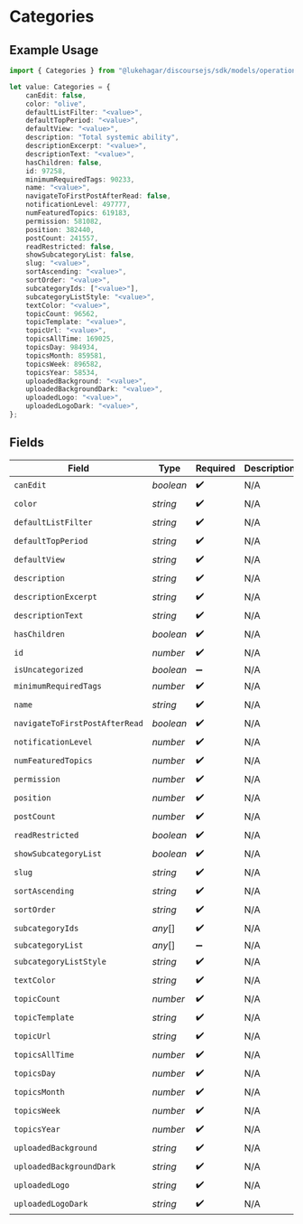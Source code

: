 # Categories

## Example Usage

```typescript
import { Categories } from "@lukehagar/discoursejs/sdk/models/operations";

let value: Categories = {
    canEdit: false,
    color: "olive",
    defaultListFilter: "<value>",
    defaultTopPeriod: "<value>",
    defaultView: "<value>",
    description: "Total systemic ability",
    descriptionExcerpt: "<value>",
    descriptionText: "<value>",
    hasChildren: false,
    id: 97258,
    minimumRequiredTags: 90233,
    name: "<value>",
    navigateToFirstPostAfterRead: false,
    notificationLevel: 497777,
    numFeaturedTopics: 619183,
    permission: 581082,
    position: 382440,
    postCount: 241557,
    readRestricted: false,
    showSubcategoryList: false,
    slug: "<value>",
    sortAscending: "<value>",
    sortOrder: "<value>",
    subcategoryIds: ["<value>"],
    subcategoryListStyle: "<value>",
    textColor: "<value>",
    topicCount: 96562,
    topicTemplate: "<value>",
    topicUrl: "<value>",
    topicsAllTime: 169025,
    topicsDay: 984934,
    topicsMonth: 859581,
    topicsWeek: 896582,
    topicsYear: 58534,
    uploadedBackground: "<value>",
    uploadedBackgroundDark: "<value>",
    uploadedLogo: "<value>",
    uploadedLogoDark: "<value>",
};
```

## Fields

| Field                          | Type                           | Required                       | Description                    |
| ------------------------------ | ------------------------------ | ------------------------------ | ------------------------------ |
| `canEdit`                      | *boolean*                      | :heavy_check_mark:             | N/A                            |
| `color`                        | *string*                       | :heavy_check_mark:             | N/A                            |
| `defaultListFilter`            | *string*                       | :heavy_check_mark:             | N/A                            |
| `defaultTopPeriod`             | *string*                       | :heavy_check_mark:             | N/A                            |
| `defaultView`                  | *string*                       | :heavy_check_mark:             | N/A                            |
| `description`                  | *string*                       | :heavy_check_mark:             | N/A                            |
| `descriptionExcerpt`           | *string*                       | :heavy_check_mark:             | N/A                            |
| `descriptionText`              | *string*                       | :heavy_check_mark:             | N/A                            |
| `hasChildren`                  | *boolean*                      | :heavy_check_mark:             | N/A                            |
| `id`                           | *number*                       | :heavy_check_mark:             | N/A                            |
| `isUncategorized`              | *boolean*                      | :heavy_minus_sign:             | N/A                            |
| `minimumRequiredTags`          | *number*                       | :heavy_check_mark:             | N/A                            |
| `name`                         | *string*                       | :heavy_check_mark:             | N/A                            |
| `navigateToFirstPostAfterRead` | *boolean*                      | :heavy_check_mark:             | N/A                            |
| `notificationLevel`            | *number*                       | :heavy_check_mark:             | N/A                            |
| `numFeaturedTopics`            | *number*                       | :heavy_check_mark:             | N/A                            |
| `permission`                   | *number*                       | :heavy_check_mark:             | N/A                            |
| `position`                     | *number*                       | :heavy_check_mark:             | N/A                            |
| `postCount`                    | *number*                       | :heavy_check_mark:             | N/A                            |
| `readRestricted`               | *boolean*                      | :heavy_check_mark:             | N/A                            |
| `showSubcategoryList`          | *boolean*                      | :heavy_check_mark:             | N/A                            |
| `slug`                         | *string*                       | :heavy_check_mark:             | N/A                            |
| `sortAscending`                | *string*                       | :heavy_check_mark:             | N/A                            |
| `sortOrder`                    | *string*                       | :heavy_check_mark:             | N/A                            |
| `subcategoryIds`               | *any*[]                        | :heavy_check_mark:             | N/A                            |
| `subcategoryList`              | *any*[]                        | :heavy_minus_sign:             | N/A                            |
| `subcategoryListStyle`         | *string*                       | :heavy_check_mark:             | N/A                            |
| `textColor`                    | *string*                       | :heavy_check_mark:             | N/A                            |
| `topicCount`                   | *number*                       | :heavy_check_mark:             | N/A                            |
| `topicTemplate`                | *string*                       | :heavy_check_mark:             | N/A                            |
| `topicUrl`                     | *string*                       | :heavy_check_mark:             | N/A                            |
| `topicsAllTime`                | *number*                       | :heavy_check_mark:             | N/A                            |
| `topicsDay`                    | *number*                       | :heavy_check_mark:             | N/A                            |
| `topicsMonth`                  | *number*                       | :heavy_check_mark:             | N/A                            |
| `topicsWeek`                   | *number*                       | :heavy_check_mark:             | N/A                            |
| `topicsYear`                   | *number*                       | :heavy_check_mark:             | N/A                            |
| `uploadedBackground`           | *string*                       | :heavy_check_mark:             | N/A                            |
| `uploadedBackgroundDark`       | *string*                       | :heavy_check_mark:             | N/A                            |
| `uploadedLogo`                 | *string*                       | :heavy_check_mark:             | N/A                            |
| `uploadedLogoDark`             | *string*                       | :heavy_check_mark:             | N/A                            |